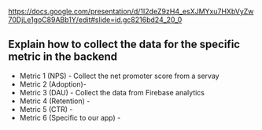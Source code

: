 https://docs.google.com/presentation/d/1I2deZ9zH4_esXJMYxu7HXbVyZw70DjLe1goC89ABb1Y/edit#slide=id.gc8216bd24_20_0

## Explain how to collect the data for the specific metric in the backend
* Metric 1 (NPS) - Collect the net promoter score from a servay 
* Metric 2 (Adoption)-
* Metric 3 (DAU) - Collect the data from Firebase analytics 
* Metric 4 (Retention) -
* Metric 5 (CTR) -
* Metric 6 (Specific to our app) -
